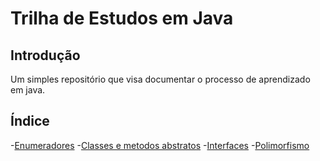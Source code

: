 # Trilha de Estudos em Java

## Introdução
Um simples repositório que visa documentar o processo de aprendizado em java.
## Índice
-[Enumeradores](Biblioteca/enumeradores.md)
-[Classes e metodos abstratos](OO/src/abstractClass/readme.md)
-[Interfaces](OO/src/interfaces/readme.md)
-[Polimorfismo](OO/src/polimorfismo/readme.md)
